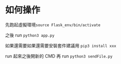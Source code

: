 # 如何操作
先跑起虛擬環境`source Flask_env/bin/activate`

之後 run `python3 app.py`

如果還需要如果還需要安裝套件建議用 `pip3 install xxx`

run 起來之後開新的 CMD 再 run `python3 sendFile.py`
